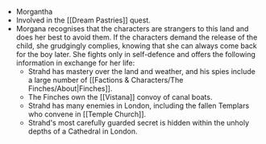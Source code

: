 - Morgantha
- Involved in the [[Dream Pastries]] quest.
- Morgana recognises that the characters are strangers to this land and does her best to avoid them. If the characters demand the release of the child, she grudgingly complies, knowing that she can always come back for the boy later. She fights only in self-defence and offers the following information in exchange for her life:
	- Strahd has mastery over the land and weather, and his spies include a large number of [[Factions & Characters/The Finches/About|Finches]].
	- The Finches own the [[Vistana]] convoy of canal boats.
	- Strahd has many enemies in London, including the fallen Templars who convene in [[Temple Church]].
	- Strahd's most carefully guarded secret is hidden within the unholy depths of a Cathedral in London.
